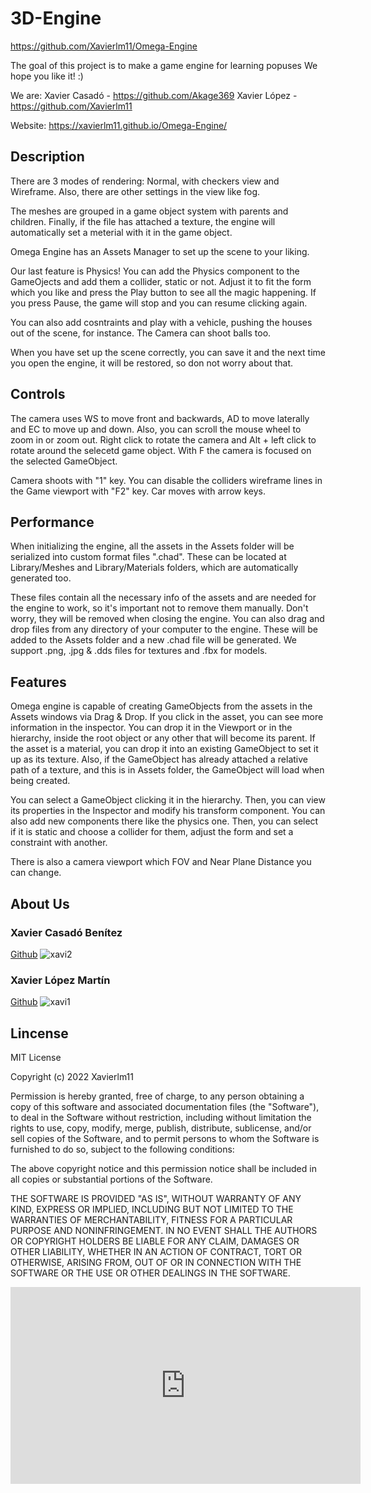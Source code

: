 # 3D-Engine

https://github.com/Xavierlm11/Omega-Engine

The goal of this project is to make a game engine for learning popuses
We hope you like it! :)

We are:
Xavier Casadó - https://github.com/Akage369
Xavier López - https://github.com/Xavierlm11

Website: https://xavierlm11.github.io/Omega-Engine/

## Description
There are 3 modes of rendering: Normal, with checkers view and Wireframe.
Also, there are other settings in the view like fog.

The meshes are grouped in a game object system with parents and children.
Finally, if the file has attached a texture, the engine will automatically set a meterial with it in the game object.

Omega Engine has an Assets Manager to set up the scene to your liking.

Our last feature is Physics! You can add the Physics component to the GameOjects and add them a collider, static or not. Adjust it to fit the form which you like and press the Play button to see all the magic happening. If you press Pause, the game will stop and you can resume clicking again.

You can also add cosntraints and play with a vehicle, pushing the houses out of the scene, for instance.
The Camera can shoot balls too.

When you have set up the scene correctly, you can save it and the next time you open the engine, it will be restored, so don not worry about that.


## Controls
The camera uses WS to move front and backwards, AD to move laterally and EC to move up and down.
Also, you can scroll the mouse wheel to zoom in or zoom out.
Right click to rotate the camera and Alt + left click to rotate around the selecetd game object.
With F the camera is focused on the selected GameObject.

Camera shoots with "1" key.
You can disable the colliders wireframe lines in the Game viewport with "F2" key.
Car moves with arrow keys.

## Performance
When initializing the engine, all the assets in the Assets folder will be serialized into custom format files ".chad". 
These can be located at Library/Meshes and Library/Materials folders, which are automatically generated too.

These files contain all the necessary info of the assets and are needed for the engine to work, so it's important not to remove them manually.
Don't worry, they will be removed when closing the engine.
You can also drag and drop files from any directory of your computer to the engine. These will be added to the Assets folder and a new .chad file will be generated.
We support .png, .jpg & .dds files for textures and .fbx for models.

## Features
Omega engine is capable of creating GameObjects from the assets in the Assets windows via Drag & Drop. 
If you click in the asset, you can see more information in the inspector. 
You can drop it in the Viewport or in the hierarchy, inside the root object or any other that will become its parent.
If the asset is a material, you can drop it into an existing GameObject to set it up as its texture.
Also, if the GameObject has already attached a relative path of a texture, and this is in Assets folder, the GameObject will load when being created.

You can select a GameObject clicking it in the hierarchy. Then, you can view its properties in the Inspector and modify his transform component.
You can also add new components there like the physics one. Then, you can select if it is static and choose a collider for them, adjust the form and set a constraint with another.

There is also a camera viewport which FOV and Near Plane Distance you can change.

## About Us
### Xavier Casadó Benítez
[Github](https://github.com/Akage369)
![xavi2](https://user-images.githubusercontent.com/79161102/212573462-64a9d3f8-461f-44fd-b158-d1f07d52e0bc.jpg)


### Xavier López Martín
[Github](https://github.com/Xavierlm11)
![xavi1](https://user-images.githubusercontent.com/79161102/212573490-56890018-f2d4-488a-b05e-82755a155a55.jpeg)


## Lincense

MIT License

Copyright (c) 2022 Xavierlm11

Permission is hereby granted, free of charge, to any person obtaining a copy
of this software and associated documentation files (the "Software"), to deal
in the Software without restriction, including without limitation the rights
to use, copy, modify, merge, publish, distribute, sublicense, and/or sell
copies of the Software, and to permit persons to whom the Software is
furnished to do so, subject to the following conditions:

The above copyright notice and this permission notice shall be included in all
copies or substantial portions of the Software.

THE SOFTWARE IS PROVIDED "AS IS", WITHOUT WARRANTY OF ANY KIND, EXPRESS OR
IMPLIED, INCLUDING BUT NOT LIMITED TO THE WARRANTIES OF MERCHANTABILITY,
FITNESS FOR A PARTICULAR PURPOSE AND NONINFRINGEMENT. IN NO EVENT SHALL THE
AUTHORS OR COPYRIGHT HOLDERS BE LIABLE FOR ANY CLAIM, DAMAGES OR OTHER
LIABILITY, WHETHER IN AN ACTION OF CONTRACT, TORT OR OTHERWISE, ARISING FROM,
OUT OF OR IN CONNECTION WITH THE SOFTWARE OR THE USE OR OTHER DEALINGS IN THE
SOFTWARE.


<iframe width="560" height="315" src="https://www.youtube.com/embed/4J9V1xe50Mg" title="YouTube video player" frameborder="0" allow="accelerometer; autoplay; clipboard-write; encrypted-media; gyroscope; picture-in-picture; web-share" allowfullscreen></iframe>





